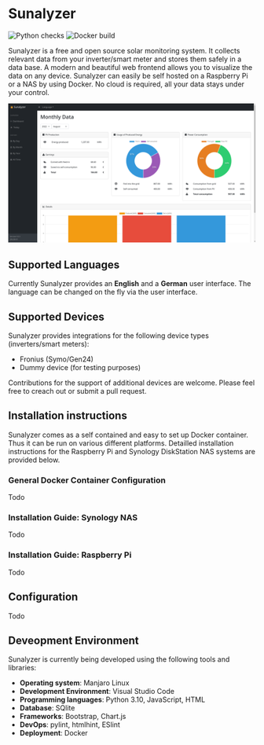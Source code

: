 # Sunalyzer

![Python checks](https://github.com/VanKurt/Sunalyzer/actions/workflows/python.yml/badge.svg)
![Docker build](https://github.com/VanKurt/Sunalyzer/actions/workflows/docker.yml/badge.svg)

Sunalyzer is a free and open source solar monitoring system. It collects relevant data from your inverter/smart meter and stores them safely in a data base. A modern and beautiful web frontend allows you to visualize the data on any device. Sunalyzer can easily be self hosted on a Raspberry Pi or a NAS by using Docker. No cloud is required, all your data stays under your control.

![Bilby Stampede](doc/screenshot.png)

## Supported Languages

Currently Sunalyzer provides an **English** and a **German** user interface. The language can be changed on the fly via the user interface.

## Supported Devices

Sunalyzer provides integrations for the following device types (inverters/smart meters):
* Fronius (Symo/Gen24)
* Dummy device (for testing purposes)

Contributions for the support of additional devices are welcome. Please feel free to creach out or submit a pull request.


## Installation instructions

Sunalyzer comes as a self contained and easy to set up Docker container. Thus it can be run on various different platforms. Detailled installation instructions for the Raspberry Pi and Synology DiskStation NAS systems are provided below.

### General Docker Container Configuration

Todo

### Installation Guide: Synology NAS

Todo

### Installation Guide: Raspberry Pi

Todo

## Configuration

Todo

## Deveopment Environment

Sunalyzer is currently being developed using the following tools and libraries:
* **Operating system**: Manjaro Linux
* **Development Environment**: Visual Studio Code
* **Programming languages**: Python 3.10, JavaScript, HTML
* **Database**: SQlite
* **Frameworks**: Bootstrap, Chart.js
* **DevOps**: pylint, htmlhint, ESlint
* **Deployment**: Docker
